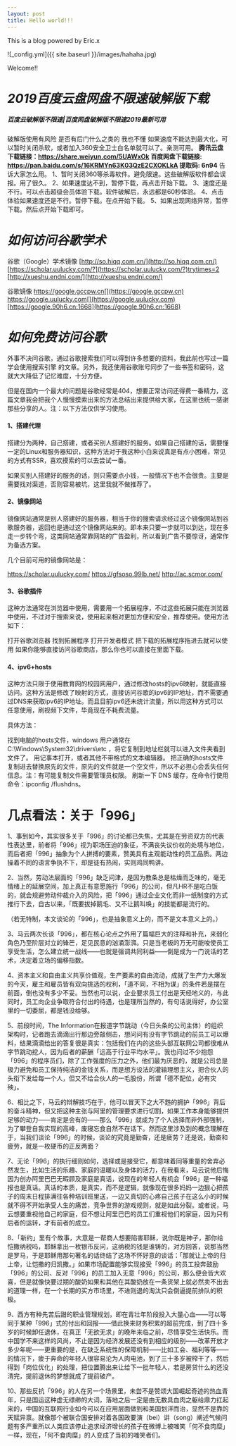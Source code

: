 ```yaml
---
layout: post
title: Hello world!!!
---
```


This is a blog powered by Eric.x

![_config.yml]({{ site.baseurl }}/images/hahaha.jpg)

Welcome!!

# _***2019百度云盘网盘不限速破解版下载***_
#####   _百度云破解版不限速|百度网盘破解版不限速2019最新可用_
破解版使用有风险 是否有后门什么之类的 我也不懂
如果速度不能达到最大化，可以暂时关闭杀软，或者加入360安全卫士白名单就可以了。亲测可用。
**腾讯云盘下载链接：https://share.weiyun.com/5UAWxOk
百度网盘下载链接: https://pan.baidu.com/s/16KRMYn63K03QzE2CXOKLkA 提取码: 6n94**
告诉大家怎么用。
1、暂时关闭360等杀毒软件。避免限速。这些破解版软件都会误报。用了很久。
2、如果速度达不到，暂停下载，再点击开始下载。
3、速度还是不行。可以点击超级会员体验下载。软件破解后，永远都是60秒体验。
4、点击体验如果速度还是不行。暂停下载。在点开始下载。
5、如果出现网络异常，暂停下载。然后点开始下载即可。



# *如何访问谷歌学术*
谷歌（Google）学术镜像
[http://so.hiqq.com.cn/](http://so.hiqq.com.cn/)
[https://scholar.uulucky.com/?](https://scholar.uulucky.com/?)trytimes=2
[http://xueshu.endni.com/](http://xueshu.endni.com/)

谷歌镜像
https://google.gccpw.cn[](https://google.gccpw.cn)
https://google.uulucky.com[](https://google.uulucky.com)
[https://google.90h6.cn:1668](https://google.90h6.cn:1668)

# _***如何免费访问谷歌***_

外事不决问谷歌，通过谷歌搜索我们可以得到许多想要的资料，我此前也写过一篇 学会使用搜索引擎
的文章。另外，我还使用谷歌账号同步了一些书签和密码，这就大大降低了记忆难度，十分方便。

但是在国内一个最大的问题是谷歌经常是404，想要正常访问还得费一番精力，这篇文章我会把我个人慢慢摸索出来的方法总结出来提供给大家，在这里也统一感谢那些分享的人。注：以下方法仅供学习使用。

#### 1、搭建代理
搭建分为两种，自己搭建，或者买别人搭建好的服务。如果自己搭建的话，需要懂一定的Linux和服务器知识，这种方法对于我这种小白来说真是有点小困难，常见的方式有SSR，喜欢摸索的可以去尝试一番。

如果买别人搭建好的服务的话，则只需要点小钱，一般情况下也不会很贵。主要是需要找对渠道，否则容易被坑，这里我就不做推荐了。

#### 2、镜像网站
镜像网站通常是别人搭建好的服务器，相当于你的搜索请求经过这个镜像网站到谷歌服务器，返回也是通过这个镜像网站来的。即本来只要一步就可以到达，现在多走一步转个弯，这类网站通常靠网站的广告盈利，所以看到广告不要惊讶，通常作为备选方案。

几个目前可用的镜像网站是：

https://scholar.uulucky.com/
https://gfsoso.99lb.net/
http://ac.scmor.com/
#### 3、谷歌插件
这种方法通常在浏览器中使用，需要用一个拓展程序，不过这些拓展只能在浏览器中使用，不过对于搜索来说，使用起来相对更加方便和安全，推荐使用。使用方法如下：

打开谷歌浏览器
找到拓展程序
打开开发者模式
把下载的拓展程序拖进去就可以使用
如果你能够直接访问谷歌商店，那么你也可以直接在里面下载。

#### 4、ipv6+hosts
这种方法只限于使用教育网的校园网用户，通过修改hosts的ipv6映射，就能直接访问。这种方法是修改了映射的方式，直接访问谷歌的ipv6的IP地址，而不需要通过DNS来获取ipv6的IP地址。而且目前ipv6还未统计流量，所以用这种方式可以任意使用，刷视频下文件，毕竟现在不耗费流量。

具体方法：

找到电脑的hosts文件，windows 用户通常在 C:\Windows\System32\drivers\etc ，将它复制到地址栏就可以进入文件夹看到文件了。
用记事本打开，或者其他不带格式的文本编辑器。
把正确的hosts文件复制进去替换原先的文件，原先的文件就是一个空文件，所以不必担心会丢失任何信息。注：有可能复制文件需要管理员权限。
刷新一下 DNS 缓存，在命令行使用命令：ipconfig /flushdns。

# **几点看法：关于「996」**

1、事到如今，其实很多关于「996」的讨论都已失焦，尤其是在劳资双方的代表性表达里，前者将「996」视为职场压迫的象征，不满丧失议价权的处境与地位，而后者把「996」抽象为个人拼搏的要素，赞美具有主观能动性的员工品质。两边操着不同的语言争执不下，却是徒有热闹，实则鸡同鸭讲。

2、当然，劳动法层面的「996」缺乏问津，是因为教条总是枯燥而乏味的，毫无情绪上的延展空间，加上真正有意愿施行「996」的公司，但凡HR不是吃白饭的，就会规避劳动仲裁介入的风险，把「996」通过企业文化而非一纸制度的方式推行下去，自古以来，「既要拔掉鹅毛、又不让鹅叫唤」的技能都是流行的。

（若无特制，本文谈论的「996」，也是抽象意义上的，而不是文本意义上的。）

3、马云两次长谈「996」，都在核心论点之外用了篇幅巨大的注释和补充，来弱化角色乃至阶层对立的锋芒，足见民意的汹涌澎湃。只是当老板的万无可能唆使员工享受生活，怎么建立统一战线——也就是强调共同利益——倒是成为一门说话的艺术，决定着立场的偏移指数。

4、资本主义和自由主义共享价值观，生产要素的自由流动，成就了生产力大爆发的今天，雇主和雇员皆有双向挑选的权利，「道不同，不相为谋」的条件若是摆在前面，倒也没有多少不妥。当然也可以说，企业要求员工付出是天经地义的，与此同时，员工向企业争取符合付出的待遇，也是理所当然的，有句话说得好，办公室里的一切委屈，都是钱没给够。

5、前段时间，The Information在报道字节跳动（今日头条的公司主体）的组织架构时，记者跑去滴滴出行那边旁敲侧击，想问问有没有字节跳动的前员工可以爆料，结果滴滴给出的答复很是真实：包括我们在内的这些头部互联网公司都很难从字节跳动挖人，因为后者的薪酬「远高于行业平均水平」。我也问过不少抱怨「996」的程序员们，除了工作强度的压力之外，他们最为厌恶的，就是公司总是极力避免和员工保持纯洁的金钱关系，而是想方设法的灌输理想主义，把合伙人的头衔下发给每一个人，但又不给合伙人的一毛股份，所谓「德不配位，必有灾殃」。

6、相比之下，马云的辩解技巧在于，他可以冒天下之大不韪的拥护「996」背后的奋斗精神，但又把这种主张与阿里的管理要求进行切割，如果工作本身能够提供足够的动力——肯定是会有的——那么「996」就成为了个人选择而非外部强制，为了攀登自我实现的高峰，废寝忘食自然不在话下。然而这里涉及到的概念理解在于，当我们谈论「996」的时候，谈论的究竟是勤奋，还是疲劳？还是说，勤奋和疲劳，就是一枚硬币的正反两面？

7、无论「996」的执行细则如何，选择或是接受它，都意味着同等重量的舍弃必然发生，比如生活的乐趣、家庭的温暖以及身体的活力，在我看来，马云说他后悔因为创办阿里巴巴无暇顾及家庭是真话，说现在的年轻人有机会「996」是一种福报也是真话。真话的本质，是真实，而不是逻辑，就像现在很多妈妈一边狠心把孩子的周末日程排满往各种培训班里送，一边又真切的心疼自己孩子在这么小的时候就不得不开始承受人生的痛苦，竞争世界的游戏规则，就是如此分裂。或者说，马云想要重视他自己的家庭，但不想让阿里巴巴的员工们重视他们的家庭，因为只有后者的运转，才有前者的成立。

8、「新约」里有个故事，大意是一帮商人想要陷害耶稣，说你既是神子，那你给恺撒纳税吗，耶稣拿出一枚银币反问，这纳税的钱是谁铸的，对方回答，说那当然是罗马，于是耶稣用那句著名的话终结了这场不怀好意的谈话：「那就让上帝的归上帝，让恺撒的归凯撒。」如果市场配置能够实现接受「996」的员工投奔鼓励「996」的公司、反对「996」的员工加入无意「996」的公司，那么便会皆大欢喜，但是就像快要过期的酸奶如果和其他在其酸奶放在一条货架上就必然卖不出去的道理一样，在一个长期的买方市场里，不进则退的淘汰只会倒逼提前排队的积极。

9、西方有种先苦后甜的职业管理规划，即在青壮年阶段投入大量心血——可以等同于某种「996」式的付出和回报——借此换来财务积累的超前完成，到了四十多岁的时候卸任退休，在真正「无欲无求」的晚年来临之前，尽情享受生活快乐。而中国学不来这样的风尚，不止是因为经济发展还没有到相应的级别——改革开放才多少年呢——更重要的是，在缺乏系统性的保障机制——比如工会、福利等等——的情况下，疲于奔命的年轻人很容易沦为人肉电池，到了三十多岁被榨干了，然后得到「岗位优化」的处理，把位置腾出来让给下一批年轻人，若是房贷什么的还没清完，提前退休的梦想就成了提前破产。

10、那些反抗「996」的人在另一个场景里，未尝不是赞颂大国崛起奇迹的热血青年，只是国运这种虚无缥缈的大词，落地之后一定是由无数具血肉之躯给鼎力扛起来的，中国的互联网行业如今可以在应用层面做到和美国划洋而治，显然不是靠的天赋异禀。就像那个被联合国安排对着各国政要演（bei）讲（song）阐述气候问题有多严重所以人类应该停止追求经济增长的孩子在微博上被嗤笑「何不食肉糜」一样，现在，「何不食肉糜」的人变成了当初的嗤笑者们。

